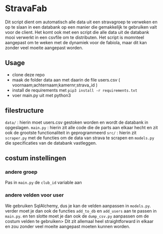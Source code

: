 # StravaFab

Dit script dient om automatisch alle data uit een stravagroep te verweken en op te slaan in een databank op een manier die gemakkelijk te gebruiken valt voor de client.
Het komt ook met een script die alle data uit de databank mooi verwerkt in een csvfile om te distributen.
Het script is momnteel aangepast om te weken met de dynamiek voor de fabiola, maar dit kan zonder veel moeite aangepast worden.


## Usage
* clone deze repo
* maak de folder data aan met daarin de file users.csv ( voornaam;achternaam;kamernr;strava_id )
* install de requirements met `pip3 install -r requirements.txt`
* voer main.py uit met python3

## filestructure
`data/` : hierin moet users.csv gestoken worden en wordt de databank in opgeslagen.
`main.py` : hierin zit alle code die de parts aan elkaar hecht en zit ook de grootste functionaliteit in geprogrammeerd
`src/` : hierin zit `scraper.py` met de functies om de data van strava te scrapen en `models.py` die specificaties van de databank vastleggen. 

## costum instellingen
### andere groep
Pas in `main.py` de `club_id` variable aan

### andere velden voor user
We gebruiken SqlAlchemy, dus je kan de velden aanpassen in `models.py`.
verder moet je dan ook de functies `add_to_db` en `add_users` aan te passen in `main.py`.
en ten slotte moet je dan ook de `dump_csv.py` aanpassen om de costum velden te gebruiken>
Dit zit allemaal heel straightforward in elkaar en zou zonder veel moeite aangepast moeten kunnen worden.
